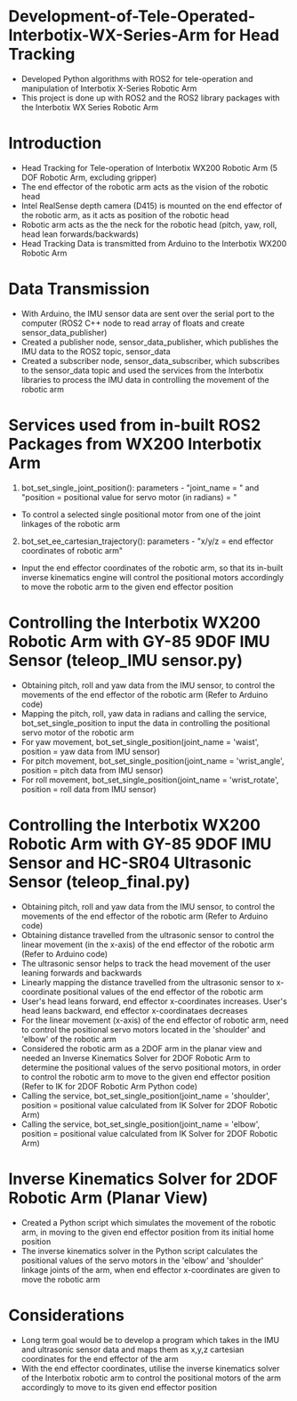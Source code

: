 # Development-of-Tele-Operated-Interbotix-WX-Series-Arm for Head Tracking
- Developed Python algorithms with ROS2 for tele-operation and manipulation of Interbotix X-Series Robotic Arm
- This project is done up with ROS2 and the ROS2 library packages with the Interbotix WX Series Robotic Arm

# Introduction
- Head Tracking for Tele-operation of Interbotix WX200 Robotic Arm (5 DOF Robotic Arm, excluding gripper)
- The end effector of the robotic arm acts as the vision of the robotic head 
- Intel RealSense depth camera (D415) is mounted on the end effector of the robotic arm, as it acts as position of the robotic head
- Robotic arm acts as the the neck for the robotic head (pitch, yaw, roll, head lean forwards/backwards)
- Head Tracking Data is transmitted from Arduino to the Interbotix WX200 Robotic Arm

# Data Transmission
- With Arduino, the IMU sensor data are sent over the serial port to the computer (ROS2 C++ node to read array of floats and create sensor_data_publisher)
- Created a publisher node, sensor_data_publisher, which publishes the IMU data to the ROS2 topic, sensor_data
- Created a subscriber node, sensor_data_subscriber, which subscribes to the sensor_data topic and used the services from the Interbotix libraries to process 
  the IMU data in controlling the movement of the robotic arm 

# Services used from in-built ROS2 Packages from WX200 Interbotix Arm
1. bot_set_single_joint_position(): parameters - "joint_name = " and "position = positional value for servo motor (in radians) = "
- To control a selected single positional motor from one of the joint linkages of the robotic arm
2. bot_set_ee_cartesian_trajectory(): parameters - "x/y/z = end effector coordinates of robotic arm"
- Input the end effector coordinates of the robotic arm, so that its in-built inverse kinematics engine will control the positional motors accordingly to move the robotic arm to the given end effector position

# Controlling the Interbotix WX200 Robotic Arm with GY-85 9D0F IMU Sensor (teleop_IMU sensor.py)
- Obtaining pitch, roll and yaw data from the IMU sensor, to control the movements of the end effector of the robotic arm (Refer to Arduino code)
- Mapping the pitch, roll, yaw data in radians and calling the service, bot_set_single_position to input the data in controlling the positional servo motor of 
  the robotic arm
- For yaw movement, bot_set_single_position(joint_name = 'waist', position = yaw data from IMU sensor)
- For pitch movement, bot_set_single_position(joint_name = 'wrist_angle', position = pitch data from IMU sensor)
- For roll movement, bot_set_single_position(joint_name = 'wrist_rotate', position = roll data from IMU sensor)

# Controlling the Interbotix WX200 Robotic Arm with GY-85 9DOF IMU Sensor and HC-SR04 Ultrasonic Sensor (teleop_final.py)
- Obtaining pitch, roll and yaw data from the IMU sensor, to control the movements of the end effector of the robotic arm (Refer to Arduino code)
- Obtaining distance travelled from the ultrasonic sensor to control the linear movement (in the x-axis) of the end effector of the robotic arm (Refer to 
  Arduino code)
- The ultrasonic sensor helps to track the head movement of the user leaning forwards and backwards
- Linearly mapping the distance travelled from the ultrasonic sensor to x-coordinate positional values of the end effector of the robotic arm
- User's head leans forward, end effector x-coordinates increases. User's head leans backward, end effector x-coordinataes decreases
- For the linear movement (x-axis) of the end effector of robotic arm, need to control the positional servo motors located in the 'shoulder' and 'elbow' of the 
  robotic arm
- Considered the robotic arm as a 2DOF arm in the planar view and needed an Inverse Kinematics Solver for 2DOF Robotic Arm to determine the positional values of 
  the servo positional motors, in order to control the robotic arm to move to the given end effector position (Refer to IK for 2DOF Robotic Arm Python code)
- Calling the service, bot_set_single_position(joint_name = 'shoulder', position = positional value calculated from IK Solver for 2DOF Robotic Arm)
- Calling the service, bot_set_single_position(joint_name = 'elbow', position = positional value calculated from IK Solver for 2DOF Robotic Arm)

# Inverse Kinematics Solver for 2DOF Robotic Arm (Planar View)
- Created a Python script which simulates the movement of the robotic arm, in moving to the given end effector position from its initial home position
- The inverse kinematics solver in the Python script calculates the positional values of the servo motors in the 'elbow' and 'shoulder' linkage joints of the 
  arm, when end effector x-coordinates are given to move the robotic arm

# Considerations
- Long term goal would be to develop a program which takes in the IMU and ultrasonic sensor data and maps them as x,y,z cartesian coordinates for the end 
  effector of the arm
- With the end effector coordinates, utilise the inverse kinematics solver of the Interbotix robotic arm to control the positional motors of the arm accordingly 
  to move to its given end effector position





